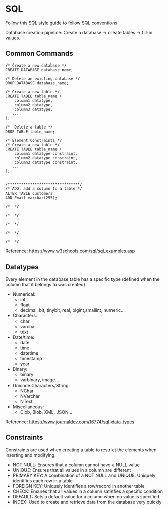 # SQL

Follow this [SQL style guide](https://www.sqlstyle.guide/) to follow SQL conventions

Database creation pipeline:
Create a database -> create tables -> fill-in values.

## Common Commands
```
/* Create a new database */
CREATE DATABASE database_name;

/* Delete an existing database */
DROP DATABASE database_name;

/* Create a new table */
CREATE TABLE table_name (
    column1 datatype,
    column2 datatype,
    column3 datatype,
   ....
);

/*  Delete a table */
DROP TABLE table_name;

/* Element Constraints */
/* Create a new table */
CREATE TABLE table_name (
    column1 datatype constraint,
    column2 datatype constraint,
    column3 datatype constraint,
   ....
);


/********************************/
/* ADD: add a column to a table */
ALTER TABLE Customers
ADD Email varchar(255);

/*  */

/*  */

/*  */

/*  */

/*  */
```

Reference: https://www.w3schools.com/sql/sql_examples.asp

## Datatypes
Every element in the database table has a specific type (defined when the column that it belongs to was created).
- Numerical:
  - int
  - float
  - decimal, bit, tinybit, real, bigint,smallint, numeric...
- Characters:
  - char
  - varchar
  - text
- Date/time:
  - date
  - time
  - datetime
  - timestamp
  - year
- Binary:
  - binary
  - varbinary, image...
- Unicode Characters/String:
  - NChar
  - NVarchar
  - NText
- Miscellaneous:
  - Clob, Blob, XML, JSON...

Reference: https://www.journaldev.com/16774/sql-data-types

## Constraints
Constraints are used when creating a table to restrict the elements when inserting and modifying.

- NOT NULL: Ensures that a column cannot have a NULL value
- UNIQUE: Ensures that all values in a column are different
- PRIMARY KEY: A combination of a NOT NULL and UNIQUE. Uniquely identifies each row in a table
- FOREIGN KEY: Uniquely identifies a row/record in another table
- CHECK: Ensures that all values in a column satisfies a specific condition
- DEFAULT: Sets a default value for a column when no value is specified
- INDEX: Used to create and retrieve data from the database very quickly
